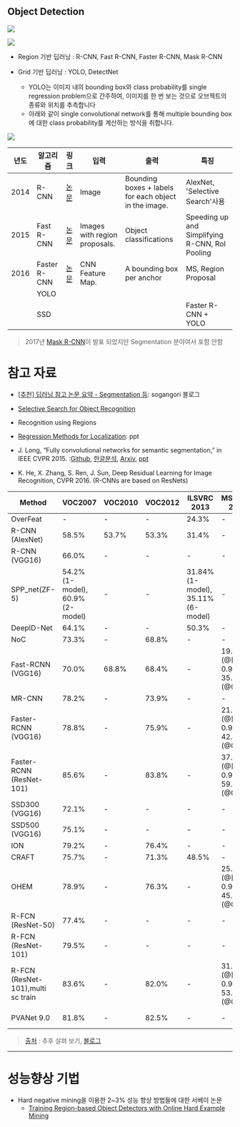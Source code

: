 ## Object Detection 

![](http://i.imgur.com/9xApnEN.png)

![](http://i.imgur.com/8V91Ouw.png)

- Region 기반 딥러닝 : R-CNN, Fast R-CNN, Faster R-CNN, Mask R-CNN

- Grid 기반 딥러닝 : YOLO, DetectNet
    -  YOLO는 이미지 내의 bounding box와 class probability를 single regression problem으로 간주하여, 이미지를 한 번 보는 것으로 오브젝트의 종류와 위치를 추측합니다
    - 아래와 같이 single convolutional network를 통해 multiple bounding box에 대한 class probability를 계산하는 방식을 취합니다.


![](https://i.imgur.com/ZFg9tdp.png)

|년도|알고리즘|링크|입력|출력|특징|
|-|-|-|-|-|-|
|2014|R-CNN|[논문](https://arxiv.org/abs/1311.2524)|Image|Bounding boxes + labels for each object in the image.|AlexNet, 'Selective Search'사용 |
|2015|Fast R-CNN|[논문](https://arxiv.org/abs/1504.08083)|Images with region proposals.|Object classifications |Speeding up and Simplifying R-CNN, RoI Pooling|
|2016|Faster R-CNN|[논문](https://arxiv.org/abs/1506.01497)| CNN Feature Map.|A bounding box per anchor|MS, Region Proposal|
||YOLO|||||
||SSD||||Faster R-CNN + YOLO|

> 2017년 [Mask R-CNN](https://arxiv.org/abs/1703.06870)이 발표 되었지만 Segmentation 분야여서 포함 안함 


# 참고 자료 

- [[추천] 딥러닝 참고 논문 요약 - Segmentation 등](http://blog.naver.com/sogangori/221092445500): sogangori 블로그



- [Selective Search for Object Recognition](https://www.koen.me/research/pub/uijlings-ijcv2013-draft.pdf)

- Recognition using Regions

- [Regression Methods for Localization](https://bfeba431-a-62cb3a1a-s-sites.googlegroups.com/site/deeplearningcvpr2014/RegressionMethodsforLocalization.pdf?attachauth=ANoY7cpf41j03XW6YUpHg5L5_LgNhz6C05lpU58CkgQixIXesT0WOK6HU3CVi5x8t83aWcvYkvrUIpZ80rXYI8Hnlfk-wFdcay_DWW4c9ww5KXDADhcyhMiCDOv3AnNkhmuQDLFWCxyjY--VParh1WCIVUIOvtj4NW_UPc2zz0I_b9ovWkK-_qEio3oAY29Z6cyzK4Co60biKGRrc_3WfXxJgdq0Zq7pPnopAAHdEFpU9bv360H-EeW88n-h--8fyCQhJsG7-Pm-&attredirects=0): ppt

- J. Long, “Fully convolutional networks for semantic segmentation,” in IEEE CVPR 2015. :[Github](https://github.com/shelhamer/fcn.berkeleyvision.org), [한글분석](http://www.whydsp.org/317), [Arxiv](https://arxiv.org/abs/1605.06211), [ppt](http://tutorial.caffe.berkeleyvision.org/caffe-cvpr15-pixels.pdf)

- K. He, X. Zhang, S. Ren, J. Sun, Deep Residual Learning for Image Recognition,
CVPR 2016. (R-CNNs are based on ResNets)



|Method|VOC2007|VOC2010|VOC2012|ILSVRC 2013|MSCOCO 2015|Speed|
|--- |--- |--- |--- |--- |--- |--- |
|OverFeat|-|-|-|24.3%|-|-|
|R-CNN (AlexNet)|58.5%|53.7%|53.3%|31.4%|-|-|
|R-CNN (VGG16)|66.0%|-|-|-|-|-|
|SPP_net(ZF-5)|54.2%(1-model), 60.9%(2-model)|-|-|31.84%(1-model), 35.11%(6-model)|-|-|
|DeepID-Net|64.1%|-|-|50.3%|-|-|
|NoC|73.3%|-|68.8%|-|-|-|
|Fast-RCNN (VGG16)|70.0%|68.8%|68.4%|-|19.7%(@[0.5-0.95]), 35.9%(@0.5)|-|
|MR-CNN|78.2%|-|73.9%|-|-|-|
|Faster-RCNN (VGG16)|78.8%|-|75.9%|-|21.9%(@[0.5-0.95]), 42.7%(@0.5)|198ms|
|Faster-RCNN (ResNet-101)|85.6%|-|83.8%|-|37.4%(@[0.5-0.95]), 59.0%(@0.5)|-|
|SSD300 (VGG16)|72.1%|-|-|-|-|58 fps|
|SSD500 (VGG16)|75.1%|-|-|-|-|23 fps|
|ION|79.2%|-|76.4%|-|-|-|
|CRAFT|75.7%|-|71.3%|48.5%|-|-|
|OHEM|78.9%|-|76.3%|-|25.5%(@[0.5-0.95]), 45.9%(@0.5)|-|
|R-FCN (ResNet-50)|77.4%|-|-|-|-|0.12sec(K40), 0.09sec(TitianX)|
|R-FCN (ResNet-101)|79.5%|-|-|-|-|0.17sec(K40), 0.12sec(TitianX)|
|R-FCN (ResNet-101),multi sc train|83.6%|-|82.0%|-|31.5%(@[0.5-0.95]), 53.2%(@0.5)|-|
|PVANet 9.0|81.8%|-|82.5%|-|-|750ms(CPU), 46ms(TitianX)|

> [출처](https://github.com/Smorodov/Deep-learning-object-detection-links./blob/master/readme.md) : 추후 살펴 보기, [블로그](https://handong1587.github.io/deep_learning/2015/10/09/object-detection.html)

--- 

# 성능향상 기법 

- Hard negative mining을 이용한 2~3% 성능 향상 방법들에 대한 서베이 논문 
    - [Training Region-based Object Detectors with Online Hard Example Mining](https://arxiv.org/abs/1604.03540)
